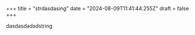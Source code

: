 +++
title = "strdasdasing"
date = "2024-08-09T11:41:44.255Z"
draft = false
+++

  dasdasdadsdstring
        